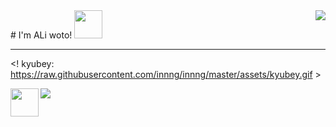 <img align="right" src="https://github-readme-stats.vercel.app/api?username=aliwoto&show_icons=true" />
# I'm ALi woto! <img src="https://raw.githubusercontent.com/MartinHeinz/MartinHeinz/master/wave.gif" width="45px">
<hr></hr>



<! kyubey: https://raw.githubusercontent.com/innng/innng/master/assets/kyubey.gif >

<img align="left" src="https://raw.githubusercontent.com/innng/innng/master/assets/kyubey.gif" width="45px">




![](https://raw.githubusercontent.com/ALiwoto/ALiwoto/main/fsn146.JPG)
